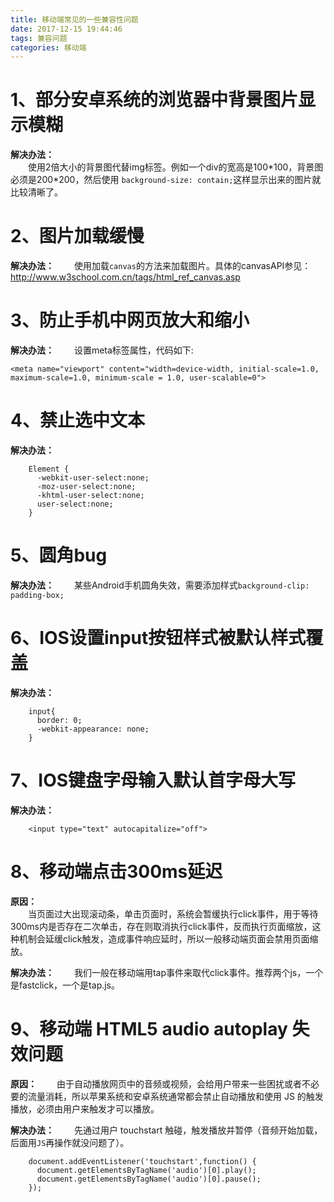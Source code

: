 ```yaml
---
title: 移动端常见的一些兼容性问题
date: 2017-12-15 19:44:46
tags: 兼容问题
categories: 移动端
---
```

# 1、部分安卓系统的浏览器中背景图片显示模糊     

**解决办法：**    
&emsp;&emsp;使用2倍大小的背景图代替img标签。例如一个div的宽高是100\*100，背景图必须是200\*200，然后使用
`background-size: contain;`这样显示出来的图片就比较清晰了。

# 2、图片加载缓慢  

**解决办法：**
&emsp;&emsp;使用加载`canvas`的方法来加载图片。具体的canvasAPI参见：  
http://www.w3school.com.cn/tags/html_ref_canvas.asp

# 3、防止手机中网页放大和缩小  

**解决办法：**
&emsp;&emsp;设置meta标签属性，代码如下:  

```
<meta name="viewport" content="width=device-width, initial-scale=1.0, maximum-scale=1.0, minimum-scale = 1.0, user-scalable=0">
```

# 4、禁止选中文本  

**解决办法：**
```
    Element {
      -webkit-user-select:none;
      -moz-user-select:none;
      -khtml-user-select:none;
      user-select:none;
    }
```

# 5、圆角bug  

**解决办法：**
&emsp;&emsp;某些Android手机圆角失效，需要添加样式`background-clip: padding-box;`


# 6、IOS设置input按钮样式被默认样式覆盖  

**解决办法：**
```
    input{
      border: 0; 
      -webkit-appearance: none; 
    }
```

# 7、IOS键盘字母输入默认首字母大写  

**解决办法：**
```
    <input type="text" autocapitalize="off">
```

# 8、移动端点击300ms延迟  

**原因：**  
&emsp;&emsp;当页面过大出现滚动条，单击页面时，系统会暂缓执行click事件，用于等待300ms内是否存在二次单击，存在则取消执行click事件，反而执行页面缩放，这种机制会延缓click触发，造成事件响应延时，所以一般移动端页面会禁用页面缩放。

**解决办法：**
&emsp;&emsp;我们一般在移动端用tap事件来取代click事件。推荐两个js，一个是fastclick，一个是tap.js。

# 9、移动端 HTML5 audio autoplay 失效问题  

**原因：**
&emsp;&emsp;由于自动播放网页中的音频或视频，会给用户带来一些困扰或者不必要的流量消耗，所以苹果系统和安卓系统通常都会禁止自动播放和使用 JS 的触发播放，必须由用户来触发才可以播放。

**解决办法：**
&emsp;&emsp;先通过用户 touchstart 触碰，触发播放并暂停（音频开始加载，后面用`JS`再操作就没问题了）。
```
    document.addEventListener('touchstart',function() {
      document.getElementsByTagName('audio')[0].play();
      document.getElementsByTagName('audio')[0].pause();
    });
```
